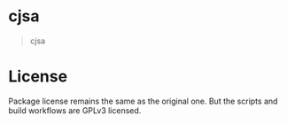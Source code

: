 # cjsa

> cjsa

# License

Package license remains the same as the original one. But the scripts and build workflows are GPLv3 licensed.
